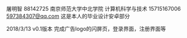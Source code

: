 屠明智 88142725 南京师范大学中北学院 计算机科学与技术 15715167006 597384307@qq.com
这是本人的毕业设计安卓部分

2018/3/13 v0.1版本
完成广告logo的闪屏页，登录界面，注册界面等
